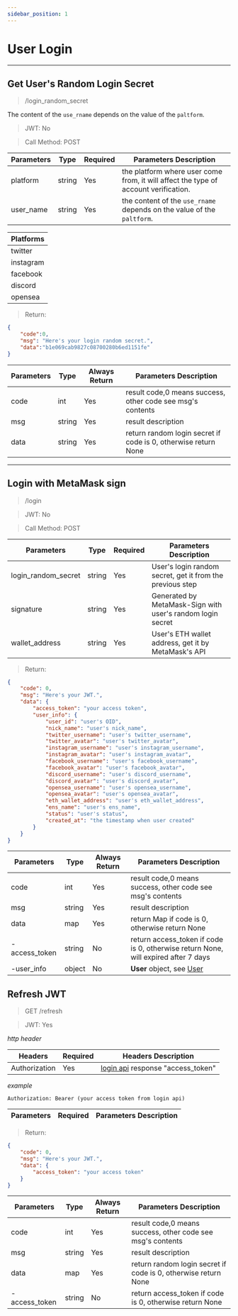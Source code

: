 ```yaml
---
sidebar_position: 1
---
```


# User Login
___
## Get User's Random Login Secret
> /login_random_secret

The content of the `use_rname` depends on the value of the `paltform`.

> JWT: No

> Call Method: POST

| Parameters | Type | Required |  Parameters Description|
| ----------|----- | ------------- |--------|
| platform |string | Yes  | the platform where user come from, it will affect the type of account verification.  |
| user_name |string | Yes  | the content of the `use_rname` depends on the value of the `paltform`. |


| Platforms |
|-------|
|twitter|
|instagram|
|facebook|
|discord|
|opensea|



> Return:

```json
{
    "code":0,
    "msg": "Here's your login random secret.",
    "data":"b1e069cab9827c08700280b6ed1151fe"
}
```

| Parameters | Type | Always Return |  Parameters Description|
| -----------|---- | ------------- |--------|
| code |int | Yes  |  result code,0 means success, other code see msg's contents  |
| msg |string | Yes  | result description   |
| data |string | Yes  | return random login secret if code is 0, otherwise return None |

___

## Login with MetaMask sign
> /login

> JWT: No

> Call Method: POST

| Parameters | Type | Required |  Parameters Description|
| ----------|----- | ------------- |--------|
| login_random_secret|string  | Yes  |  User's login random secret, get it from the previous step  |
| signature |string | Yes  |  Generated by MetaMask-Sign with user's random login secret  |
| wallet_address |string | Yes  |  User's ETH wallet address, get it by MetaMask's API  |

> Return:

```json
{
    "code": 0,
    "msg": "Here's your JWT.",
    "data": {
        "access_token": "your access token",
        "user_info": {
            "user_id": "user's OID",
            "nick_name": "user's nick_name",
            "twitter_username": "user's twitter_username",
            "twitter_avatar": "user's twitter_avatar",
            "instagram_username": "user's instagram_username",
            "instagram_avatar": "user's instagram_avatar",
            "facebook_username": "user's facebook_username",
            "facebook_avatar": "user's facebook_avatar",
            "discord_username": "user's discord_username",
            "discord_avatar": "user's discord_avatar",
            "opensea_username": "user's opensea_username",
            "opensea_avatar": "user's opensea_avatar",
            "eth_wallet_address": "user's eth_wallet_address",
            "ens_name": "user's ens_name",
            "status": "user's status",
            "created_at": "the timestamp when user created"
        }
    }
}
```

| Parameters | Type | Always Return |  Parameters Description|
| ----------|---- | ------------- |--------|
| code |int  | Yes  |  result code,0 means success, other code see msg's contents  |
| msg |string | Yes  | result description   |
| data |map | Yes  | return Map if code is 0, otherwise return None |
| -access_token |string | No  | return access_token if code is 0, otherwise return None, will expired after 7 days |
| -user_info|object|No| **User** object, see [User](/docs/Web3MQ-RESTFul-API/User/)|


## Refresh JWT
> GET /refresh

> JWT: Yes


*http header*

| Headers | Required |  Headers Description|
| ------------- | ------------- |--------|
| Authorization  | Yes  |  [login api](/docs/Web3MQ-RESTFul-API/User/user-login#login-with-metamask-sign) response "access_token" |

*example*

```
Authorization: Bearer (your access token from login api)
```

| Parameters  | Required |  Parameters Description|
| ------------- | ------------- |--------|


> Return:

```json
{
    "code": 0,
    "msg": "Here's your JWT.",
    "data": {
        "access_token": "your access token"
    }
}
```

| Parameters | Type | Always Return |  Parameters Description|
| ----------|----- | ------------- |--------|
| code |int | Yes  |  result code,0 means success, other code see msg's contents  |
| msg |string | Yes  | result description   |
| data |map | Yes  | return random login secret if code is 0, otherwise return None |
| -access_token|string  | No  | return access_token if code is 0, otherwise return None |
